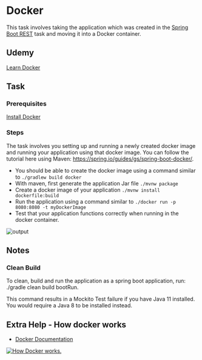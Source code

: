 # Docker

This task involves taking the application which was created in the [Spring Boot REST](Spring_Boot_REST) task and moving it into a Docker container.

## Udemy

[Learn Docker](https://capco.udemy.com/course/learn-docker)

## Task

### Prerequisites

[Install Docker](https://docs.docker.com/installation/#installation)

### Steps

The task involves you setting up and running a newly created docker image and running your application using that docker image. You can follow the tutorial here using Maven: <https://spring.io/guides/gs/spring-boot-docker/>.

* You should be able to create the docker image using a command similar to `./gradlew build docker`
* With maven, first generate the application Jar file `./mvnw package`
* Create a docker image of your application `./mvnw install dockerfile:build`
* Run the application using a command similar to `./docker run -p 8080:8080 -t myDockerImage`
* Test that your application functions correctly when running in the docker container.

![output](attachments/418742301/423886869.png?height=250)

## Notes

### Clean Build

To clean, build and run the application as a spring boot application, run: ./gradle clean build bootRun.

This command results in a Mockito Test failure if you have Java 11 installed. You would require a Java 8 to be installed instead.

## Extra Help - How docker works

* [Docker Documentation](https://docs.docker.com/)

[![How Docker works.](https://img.youtube.com/vi/IEGPzmxyIpo/0.jpg)](https://www.youtube.com/watch?v=IEGPzmxyIpo)
